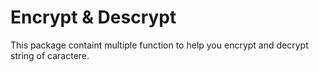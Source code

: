 # Encrypt & Descrypt 

This package containt multiple function to help you encrypt and decrypt string of caractere.

